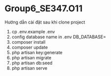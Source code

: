 # Group6_SE347.O11

Hướng dẫn cài đặt sau khi clone project

1. cp .env.example .env
2. config database name in .env DB_DATABASE=
3. composer install
4. composer update
5. php artisan key:generate
6. php artisan migrate
7. php artisan db:seed
8. php artisan serve
